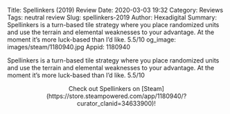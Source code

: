Title: Spellinkers (2019) Review
Date: 2020-03-03 19:32
Category: Reviews
Tags: neutral review
Slug: spellinkers-2019
Author: Hexadigital
Summary: Spellinkers is a turn-based tile strategy where you place randomized units and use the terrain and elemental weaknesses to your advantage. At the moment it’s more luck-based than I’d like. 5.5/10
og_image: images/steam/1180940.jpg
Appid: 1180940

Spellinkers is a turn-based tile strategy where you place randomized units and use the terrain and elemental weaknesses to your advantage. At the moment it’s more luck-based than I’d like. 5.5/10

<center>Check out Spellinkers on [Steam](https://store.steampowered.com/app/1180940/?curator_clanid=34633900)!</center>
